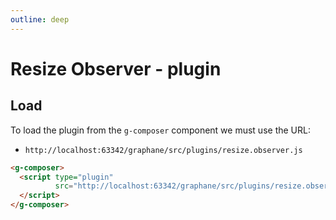 ```yaml
---
outline: deep
---
```


# Resize Observer - plugin

## Load

To load the plugin from the `g-composer` component we must use the URL:

- ```http://localhost:63342/graphane/src/plugins/resize.observer.js```

```html
<g-composer>
  <script type="plugin"
          src="http://localhost:63342/graphane/src/plugins/resize.observer.js">
  </script>
</g-composer>
```
